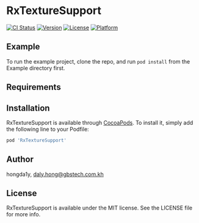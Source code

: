 # RxTextureSupport

[![CI Status](https://img.shields.io/travis/hongda1y/RxTextureSupport.svg?style=flat)](https://travis-ci.org/hongda1y/RxTextureSupport)
[![Version](https://img.shields.io/cocoapods/v/RxTextureSupport.svg?style=flat)](https://cocoapods.org/pods/RxTextureSupport)
[![License](https://img.shields.io/cocoapods/l/RxTextureSupport.svg?style=flat)](https://cocoapods.org/pods/RxTextureSupport)
[![Platform](https://img.shields.io/cocoapods/p/RxTextureSupport.svg?style=flat)](https://cocoapods.org/pods/RxTextureSupport)

## Example

To run the example project, clone the repo, and run `pod install` from the Example directory first.

## Requirements

## Installation

RxTextureSupport is available through [CocoaPods](https://cocoapods.org). To install
it, simply add the following line to your Podfile:

```ruby
pod 'RxTextureSupport'
```

## Author

hongda1y, daly.hong@gbstech.com.kh

## License

RxTextureSupport is available under the MIT license. See the LICENSE file for more info.
